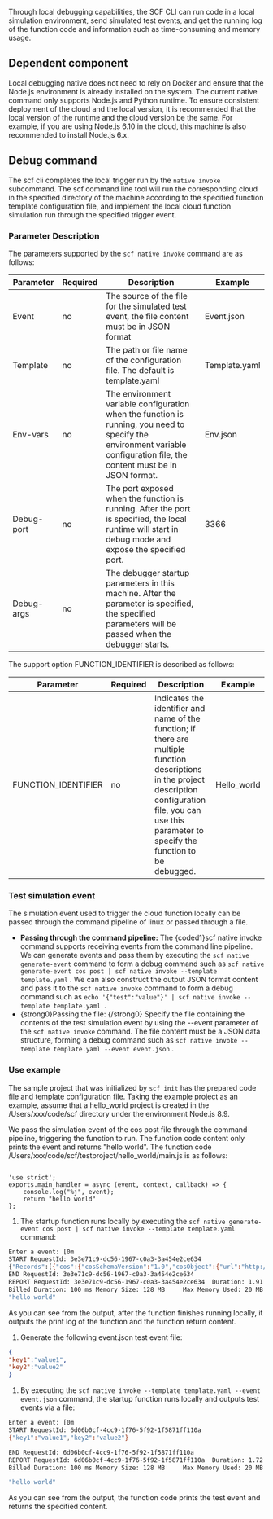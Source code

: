 Through local debugging capabilities, the SCF CLI can run code in a local simulation environment, send simulated test events, and get the running log of the function code and information such as time-consuming and memory usage.

## Dependent component

Local debugging native does not need to rely on Docker and ensure that the Node.js environment is already installed on the system. The current native command only supports Node.js and Python runtime. To ensure consistent deployment of the cloud and the local version, it is recommended that the local version of the runtime and the cloud version be the same. For example, if you are using Node.js 6.10 in the cloud, this machine is also recommended to install Node.js 6.x.

## Debug command

The scf cli completes the local trigger run by the `native invoke ` subcommand. The scf command line tool will run the corresponding cloud in the specified directory of the machine according to the specified function template configuration file, and implement the local cloud function simulation run through the specified trigger event.

### Parameter Description

The parameters supported by the `scf native invoke` command are as follows:

Parameter | Required | Description | Example
--- | --- | --- | ---
Event | no | The source of the file for the simulated test event, the file content must be in JSON format | Event.json
Template | no | The path or file name of the configuration file. The default is template.yaml | Template.yaml
Env-vars | no | The environment variable configuration when the function is running, you need to specify the environment variable configuration file, the content must be in JSON format. | Env.json
Debug-port | no | The port exposed when the function is running. After the port is specified, the local runtime will start in debug mode and expose the specified port. | 3366
Debug-args | no | The debugger startup parameters in this machine. After the parameter is specified, the specified parameters will be passed when the debugger starts. | 

The support option FUNCTION_IDENTIFIER is described as follows:

Parameter | Required | Description | Example
--- | --- | --- | ---
FUNCTION_IDENTIFIER | no | Indicates the identifier and name of the function; if there are multiple function descriptions in the project description configuration file, you can use this parameter to specify the function to be debugged. | Hello_world

### Test simulation event

The simulation event used to trigger the cloud function locally can be passed through the command pipeline of linux or passed through a file.

- **Passing through the command pipeline:** The {coded1}scf native invoke command supports receiving events from the command line pipeline. We can generate events and pass them by executing the `scf native generate-event` command to form a debug command such as `scf native generate-event cos post | scf native invoke --template template.yaml` . We can also construct the output JSON format content and pass it to the `scf native invoke` command to form a debug command such as `echo '{"test":"value"}' | scf native invoke --template template.yaml `.
- {strong0}Passing the file: {/strong0} Specify the file containing the contents of the test simulation event by using the --event parameter of the `scf native invoke` command. The file content must be a JSON data structure, forming a debug command such as `scf native invoke --template template.yaml --event event.json` .

### Use example

The sample project that was initialized by `scf init` has the prepared code file and template configuration file. Taking the example project as an example, assume that a hello_world project is created in the /Users/xxx/code/scf directory under the environment Node.js 8.9.

We pass the simulation event of the cos post file through the command pipeline, triggering the function to run. The function code content only prints the event and returns "hello world". The function code /Users/xxx/code/scf/testproject/hello_world/main.js is as follows:

```

'use strict';
exports.main_handler = async (event, context, callback) => {
    console.log("%j", event);
    return "hello world"
};

```

1. The startup function runs locally by executing the `scf native generate-event cos post | scf native invoke --template template.yaml` command:

```bash
Enter a event: [0m
START RequestId: 3e3e71c9-dc56-1967-c0a3-3a454e2ce634
{"Records":[{"cos":{"cosSchemaVersion":"1.0","cosObject":{"url":"http://testpic-1253970026.cos.ap-guangzhou.myqcloud.com/testfile","meta":{"x-cos-request-id":"NWMxOWY4MGFfMjViMjU4NjRfMTUyMV8yNzhhZjM=","Content-Type":""},"vid":"","key":"/1253970026/testpic/testfile","size":1029},"cosBucket":{"region":"gz","name":"testpic","appid":"1253970026"},"cosNotificationId":"unkown"},"event":{"eventName":"cos:ObjectCreated:Post","eventVersion":"1.0","eventTime":1545205770,"eventSource":"qcs::cos","requestParameters":{"requestSourceIP":"xx.xx.xx.xxx","requestHeaders":{"Authorization":"q-sign-algorithm=sha1&q-ak=AKIDQm6iUh2NJ6jL41tVUis9KpY5Rgv49zyC&q-sign-time=1545205709;1545215769&q-key-time=1545205709;1545215769&q-header-list=host;x-cos-storage-class&q-url-param-list=&q-signature=098ac7dfe9cf21116f946c4b4c29001c2b449b14"}},"eventQueue":"qcs:0:lambda:cd:appid/1253970026:default.printevent.$LATEST","reservedInfo":"","reqid":179398952}}]}
END RequestId: 3e3e71c9-dc56-1967-c0a3-3a454e2ce634
REPORT RequestId: 3e3e71c9-dc56-1967-c0a3-3a454e2ce634  Duration: 1.91 ms
Billed Duration: 100 ms Memory Size: 128 MB     Max Memory Used: 20 MB
"hello world"
```

As you can see from the output, after the function finishes running locally, it outputs the print log of the function and the function return content.

1. Generate the following event.json test event file:

```json
{
"key1":"value1",
"key2":"value2"
}
```

1. By executing the `scf native invoke --template template.yaml --event event.json` command, the startup function runs locally and outputs test events via a file:

```bash
Enter a event: [0m
START RequestId: 6d06b0cf-4cc9-1f76-5f92-1f5871ff110a
{"key1":"value1","key2":"value2"}

END RequestId: 6d06b0cf-4cc9-1f76-5f92-1f5871ff110a
REPORT RequestId: 6d06b0cf-4cc9-1f76-5f92-1f5871ff110a  Duration: 1.72 ms
Billed Duration: 100 ms Memory Size: 128 MB     Max Memory Used: 20 MB

"hello world"
```

As you can see from the output, the function code prints the test event and returns the specified content.
